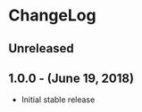 ChangeLog
=========

Unreleased
-----------------

1.0.0 - (June 19, 2018)
----------------
* Initial stable release
